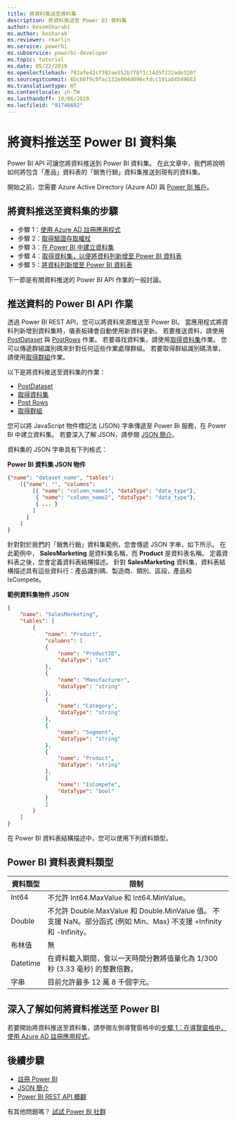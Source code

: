 ```yaml
---
title: 將資料推送至資料集
description: 將資料推送至 Power BI 資料集
author: KesemSharabi
ms.author: kesharab
ms.reviewer: rkarlin
ms.service: powerbi
ms.subservice: powerbi-developer
ms.topic: tutorial
ms.date: 05/22/2019
ms.openlocfilehash: 792afe42cf302ae552b7f8f1c14d5f232ade320f
ms.sourcegitcommit: 6bc66f9c0fac132e004d096cfdcc191a04549683
ms.translationtype: HT
ms.contentlocale: zh-TW
ms.lasthandoff: 10/06/2020
ms.locfileid: "91746692"
---
```

# <a name="push-data-into-a-power-bi-dataset"></a>將資料推送至 Power BI 資料集

Power BI API 可讓您將資料推送到 Power BI 資料集。 在此文章中，我們將說明如何將包含「產品」資料表的「銷售行銷」資料集推送到現有的資料集。

開始之前，您需要 Azure Active Directory (Azure AD) 與 [Power BI 帳戶](../embedded/create-an-azure-active-directory-tenant.md)。

## <a name="steps-to-push-data-into-a-dataset"></a>將資料推送至資料集的步驟

* 步驟 1：[使用 Azure AD 註冊應用程式](../embedded/register-app.md)
* 步驟 2：[取得驗證存取權杖](walkthrough-push-data-get-token.md)
* 步驟 3：[在 Power BI 中建立資料集](walkthrough-push-data-create-dataset.md)
* 步驟 4：[取得資料集，以便將資料列新增至 Power BI 資料表](walkthrough-push-data-get-datasets.md)
* 步驟 5：[將資料列新增至 Power BI 資料表](walkthrough-push-data-add-rows.md)

下一節是有關資料推送的 Power BI API 作業的一般討論。

## <a name="power-bi-api-operations-to-push-data"></a>推送資料的 Power BI API 作業

透過 Power BI REST API，您可以將資料來源推送至 Power BI。 當應用程式將資料列新增到資料集時，儀表板磚會自動使用新資料更新。 若要推送資料，請使用 [PostDataset](/rest/api/power-bi/pushdatasets/datasets_postdataset) 與 [PostRows](/rest/api/power-bi/pushdatasets/datasets_postrows) 作業。 若要尋找資料集，請使用[取得資料集](/rest/api/power-bi/datasets/getdatasets)作業。 您可以傳遞群組識別碼來針對任何這些作業處理群組。 若要取得群組識別碼清單，請使用[取得群組](/rest/api/power-bi/groups/getgroups)作業。

以下是將資料推送至資料集的作業：

* [PostDataset](/rest/api/power-bi/pushdatasets/datasets_postdataset)
* [取得資料集](/rest/api/power-bi/datasets/getdatasets)
* [Post Rows](/rest/api/power-bi/pushdatasets/datasets_postrows)
* [取得群組](/rest/api/power-bi/groups/getgroups)

您可以將 JavaScript 物件標記法 (JSON) 字串傳遞至 Power BI 服務，在 Power BI 中建立資料集。 若要深入了解 JSON，請參閱 [JSON 簡介](https://json.org/)。

資料集的 JSON 字串具有下列格式：

**Power BI 資料集 JSON 物件**

```json
{"name": "dataset_name", "tables":
    [{"name": "", "columns":
        [{ "name": "column_name1", "dataType": "data_type"},
         { "name": "column_name2", "dataType": "data_type"},
         { ... }
        ]
      }
    ]
}
```

針對對於我們的「銷售行銷」資料集範例，您會傳遞 JSON 字串，如下所示。 在此範例中， **SalesMarketing** 是資料集名稱，而 **Product** 是資料表名稱。 定義資料表之後，您會定義資料表結構描述。 針對 **SalesMarketing** 資料集，資料表結構描述具有這些資料行：產品識別碼、製造商、類別、區段，產品和 IsCompete。

**範例資料集物件 JSON**

```json
{
    "name": "SalesMarketing",
    "tables": [
        {
            "name": "Product",
            "columns": [
            {
                "name": "ProductID",
                "dataType": "int"
            },
            {
                "name": "Manufacturer",
                "dataType": "string"
            },
            {
                "name": "Category",
                "dataType": "string"
            },
            {
                "name": "Segment",
                "dataType": "string"
            },
            {
                "name": "Product",
                "dataType": "string"
            },
            {
                "name": "IsCompete",
                "dataType": "bool"
            }
            ]
        }
    ]
}
```

在 Power BI 資料表結構描述中，您可以使用下列資料類型。

## <a name="power-bi-table-data-types"></a>Power BI 資料表資料類型

| **資料類型** | **限制** |
| --- | --- |
| Int64 |不允許 Int64.MaxValue 和 Int64.MinValue。 |
| Double |不允許 Double.MaxValue 和 Double.MinValue 值。 不支援 NaN。部分函式 (例如 Min、Max) 不支援 +Infinity 和 -Infinity。 |
| 布林值 |無 |
| Datetime |在資料載入期間，會以一天時間分數將值量化為 1/300 秒 (3.33 毫秒) 的整數倍數。 |
| 字串 |目前允許最多 12 萬 8 千個字元。 |

## <a name="learn-more-about-pushing-data-into-power-bi"></a>深入了解如何將資料推送至 Power BI

若要開始將資料推送至資料集，請參閱左側導覽窗格中的[步驟 1：在導覽窗格中，使用 Azure AD 註冊應用程式](../embedded/register-app.md)。

## <a name="next-steps"></a>後續步驟

* [註冊 Power BI](../embedded/create-an-azure-active-directory-tenant.md)  
* [JSON 簡介](https://json.org/)  
* [Power BI REST API 概觀](overview-of-power-bi-rest-api.md)  

有其他問題嗎？ [試試 Power BI 社群](https://community.powerbi.com/)